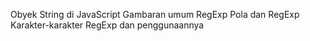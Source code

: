 Obyek String di JavaScript
Gambaran umum RegExp
Pola dan RegExp
Karakter-karakter RegExp dan penggunaannya